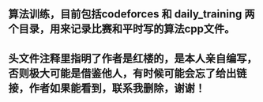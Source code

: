 ## 算法训练，目前包括codeforces 和 daily_training 两个目录，用来记录比赛和平时写的算法cpp文件。
## 头文件注释里指明了作者是红楼的，是本人亲自编写，否则极大可能是借鉴他人，有时候可能会忘了给出链接，作者如果能看到，联系我删除，谢谢！